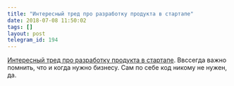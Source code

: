 ```yaml
---
title: "Интересный тред про разработку продукта в стартапе"
date: 2018-07-08 11:50:02
tags: []
layout: post
telegram_id: 194
---
```


[Интересный тред про разработку продукта в стартапе](https://twitter.com/maxua/status/997749460129206272). Ввссегда важно помнить, что и когда нужно бизнесу. Сам по себе код никому не нужен, да.
